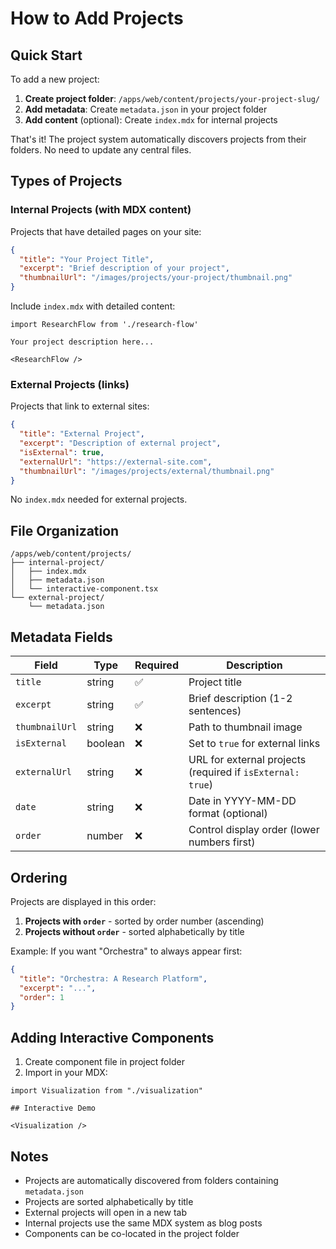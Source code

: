 # How to Add Projects

## Quick Start

To add a new project:

1. **Create project folder**: `/apps/web/content/projects/your-project-slug/`
2. **Add metadata**: Create `metadata.json` in your project folder
3. **Add content** (optional): Create `index.mdx` for internal projects

That's it! The project system automatically discovers projects from their folders. No need to update any central files.

## Types of Projects

### Internal Projects (with MDX content)
Projects that have detailed pages on your site:

```json
{
  "title": "Your Project Title",
  "excerpt": "Brief description of your project",
  "thumbnailUrl": "/images/projects/your-project/thumbnail.png"
}
```

Include `index.mdx` with detailed content:
```mdx
import ResearchFlow from './research-flow'

Your project description here...

<ResearchFlow />
```

### External Projects (links)
Projects that link to external sites:

```json
{
  "title": "External Project",
  "excerpt": "Description of external project",
  "isExternal": true,
  "externalUrl": "https://external-site.com",
  "thumbnailUrl": "/images/projects/external/thumbnail.png"
}
```

No `index.mdx` needed for external projects.

## File Organization

```
/apps/web/content/projects/
├── internal-project/
│   ├── index.mdx
│   ├── metadata.json
│   └── interactive-component.tsx
└── external-project/
    └── metadata.json
```

## Metadata Fields

| Field | Type | Required | Description |
|-------|------|----------|-------------|
| `title` | string | ✅ | Project title |
| `excerpt` | string | ✅ | Brief description (1-2 sentences) |
| `thumbnailUrl` | string | ❌ | Path to thumbnail image |
| `isExternal` | boolean | ❌ | Set to `true` for external links |
| `externalUrl` | string | ❌ | URL for external projects (required if `isExternal: true`) |
| `date` | string | ❌ | Date in YYYY-MM-DD format (optional) |
| `order` | number | ❌ | Control display order (lower numbers first) |

## Ordering

Projects are displayed in this order:
1. **Projects with `order`** - sorted by order number (ascending)
2. **Projects without `order`** - sorted alphabetically by title

Example: If you want "Orchestra" to always appear first:
```json
{
  "title": "Orchestra: A Research Platform",
  "excerpt": "...",
  "order": 1
}
```

## Adding Interactive Components

1. Create component file in project folder
2. Import in your MDX:

```mdx
import Visualization from "./visualization"

## Interactive Demo

<Visualization />
```

## Notes

- Projects are automatically discovered from folders containing `metadata.json`
- Projects are sorted alphabetically by title
- External projects will open in a new tab
- Internal projects use the same MDX system as blog posts
- Components can be co-located in the project folder
